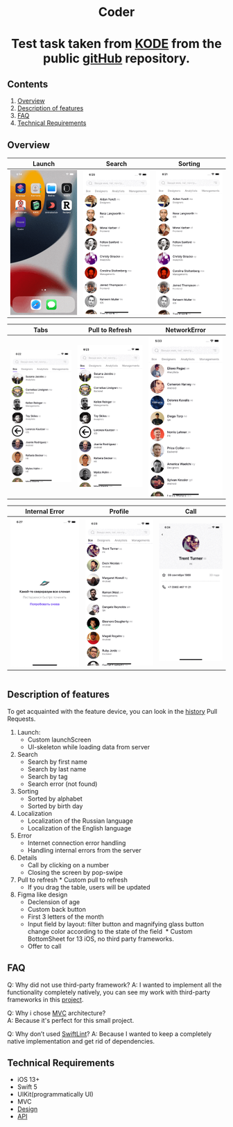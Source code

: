 <h1 align="center">Coder</h1> 
<h1 align="center">Test task taken from <a href="https://kode.ru/">KODE</a> from the public <a href="https://github.com/appKODE/trainee-test-ios">gitHub</a> repository.</h1> 

## Contents

1. [Overview](#overview)
2. [Description of features](#description-of-features)
3. [FAQ](#faq)
4. [Technical Requirements](#technical-requirements)

## Overview

<table>
    <thead>
        <tr>
            <th>Launch</th>
            <th>Search</th>
            <th>Sorting</th>
        </tr>
    </thead>
    <tbody>
        <tr>
            <td>
                <img width="250" src="Resources/LauncScreen.gif">
            </td>
            <td>
                <img width="250" src="Resources/Search.gif">
            </td>
                        <td>
                <img width="250" src="Resources/Sorting.gif">
            </td>
        </tr>
    </tbody>
</table>

<table>
    <thead>
        <tr>
            <th>Tabs</th>
            <th>Pull to Refresh</th>
            <th>NetworkError</th>
        </tr>
    </thead>
    <tbody>
        <tr>
            <td>
                <img width="250" src="Resources/Tabs.gif">
            </td>
            <td>
                <img width="250" src="Resources/Refresh.gif">
            </td>
                        <td>
                <img width="250" src="Resources/NetworkError.gif">
            </td>
        </tr>
    </tbody>
</table>

<table>
    <thead>
        <tr>
            <th>Internal Error</th>
            <th>Profile</th>
            <th>Call</th>
        </tr>
    </thead>
    <tbody>
        <tr>
            <td>
                <img width="250" src="Resources/IternalError.gif">
            </td>
            <td>
                <img width="250" src="Resources/Profile.gif">
            </td>
            <td>
                <img width="250" src="Resources/Call.gif">
            </td>
        </tr>
    </tbody>
</table>

<table>
    <thead>
        </tr>
    </tbody>
</table>

## Description of features

To get acquainted with the feature device, you can look in the [history](https://github.com/NikitaRekaev/Coder/pulls?q=is%3Apr+is%3Aclosed) Pull Requests.

1. Launch:
    * Custom launchScreen
    * UI-skeleton while loading data from server
2. Search
    * Search by first name
    * Search by last name
    * Search by tag
    * Search error (not found)
3. Sorting
    * Sorted by alphabet
    * Sorted by birth day
4. Localization
    * Localization of the Russian language
    * Localization of the English language
5. Error
    * Internet connection error handling
    * Handling internal errors from the server
6. Details
    * Call by clicking on a number
    * Closing the screen by pop-swipe
7. Pull to refresh
        * Custom pull to refresh
     * If you drag the table, users will be updated
8. Figma like design
    * Declension of age
    * Custom back button
    * First 3 letters of the month
    * Input field by layout: filter button and magnifying glass button change color according to the state of the field         * Custom BottomSheet for 13 iOS, no third party frameworks. 
    * Offer to call

## FAQ

Q: Why did not use third-party framework?
A: I wanted to implement all the functionality completely natively, you can see my work with third-party frameworks in this [project](https://github.com/NikitaRekaev/Recipes).

Q: Why i chose [MVС](https://ru.wikipedia.org/wiki/Model-View-Controller) architecture? </br>
A: Because it's perfect for this small project.

Q: Why don’t used [SwiftLint](https://github.com/realm/SwiftLint)?
A: Because I wanted to keep a completely native implementation and get rid of dependencies.

## Technical Requirements

* iOS 13+
* Swift 5
* UIKit(programmatically UI)
* MVC
* <a href="https://www.figma.com/file/GRRKONipVClULsfdCAuVs1/KODE-Trainee-Dev-Осень'21?node-id=0%3A1">Design</a>
* <a href="https://kode-education.stoplight.io/docs/trainee-test/b3A6MjUxNDM5Mjg-get-users">API</a>

